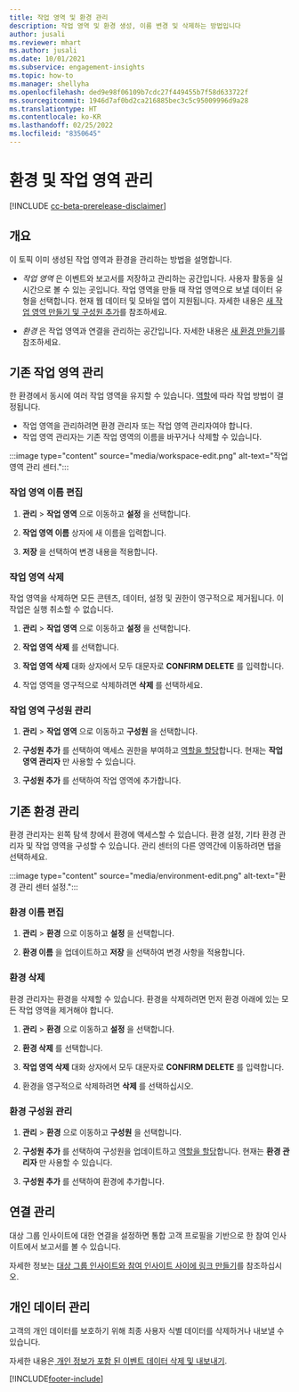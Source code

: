 ```yaml
---
title: 작업 영역 및 환경 관리
description: 작업 영역 및 환경 생성, 이름 변경 및 삭제하는 방법입니다
author: jusali
ms.reviewer: mhart
ms.author: jusali
ms.date: 10/01/2021
ms.subservice: engagement-insights
ms.topic: how-to
ms.manager: shellyha
ms.openlocfilehash: ded9e98f06109b7cdc27f449455b7f58d633722f
ms.sourcegitcommit: 1946d7af0bd2ca216885bec3c5c95009996d9a28
ms.translationtype: HT
ms.contentlocale: ko-KR
ms.lasthandoff: 02/25/2022
ms.locfileid: "8350645"
---
```

# <a name="manage-environments-and-workspaces"></a>환경 및 작업 영역 관리

[!INCLUDE [cc-beta-prerelease-disclaimer](includes/cc-beta-prerelease-disclaimer.md)]

## <a name="overview"></a>개요

이 토픽 이미 생성된 작업 영역과 환경을 관리하는 방법을 설명합니다. 

- *작업 영역* 은 이벤트와 보고서를 저장하고 관리하는 공간입니다. 사용자 활동을 실시간으로 볼 수 있는 곳입니다. 작업 영역을 만들 때 작업 영역으로 보낼 데이터 유형을 선택합니다. 현재 웹 데이터 및 모바일 앱이 지원됩니다. 자세한 내용은 [새 작업 영역 만들기 및 구성원 추가](create-workspace.md)를 참조하세요.

- *환경* 은 작업 영역과 연결을 관리하는 공간입니다. 자세한 내용은 [새 환경 만들기](create-new-environment.md)를 참조하세요.

## <a name="manage-an-existing-workspace"></a>기존 작업 영역 관리

한 환경에서 동시에 여러 작업 영역을 유지할 수 있습니다. [역할](user-roles.md)에 따라 작업 방법이 결정됩니다. 

 - 작업 영역을 관리하려면 환경 관리자 또는 작업 영역 관리자여야 합니다.
 - 작업 영역 관리자는 기존 작업 영역의 이름을 바꾸거나 삭제할 수 있습니다. 

:::image type="content" source="media/workspace-edit.png" alt-text="작업 영역 관리 센터.":::

### <a name="edit-a-workspace-name"></a>작업 영역 이름 편집

1. **관리** > **작업 영역** 으로 이동하고 **설정** 을 선택합니다.

1. **작업 영역 이름** 상자에 새 이름을 입력합니다.

1. **저장** 을 선택하여 변경 내용을 적용합니다.

### <a name="delete-a-workspace"></a>작업 영역 삭제

작업 영역을 삭제하면 모든 콘텐츠, 데이터, 설정 및 권한이 영구적으로 제거됩니다. 이 작업은 실행 취소할 수 없습니다.

1. **관리** > **작업 영역** 으로 이동하고 **설정** 을 선택합니다.

1. **작업 영역 삭제** 를 선택합니다. 

1. **작업 영역 삭제** 대화 상자에서 모두 대문자로 **CONFIRM DELETE** 를 입력합니다. 

1. 작업 영역을 영구적으로 삭제하려면 **삭제** 를 선택하세요.

### <a name="manage-workspace-members"></a>작업 영역 구성원 관리

1. **관리** > **작업 영역** 으로 이동하고 **구성원** 을 선택합니다.

1. **구성원 추가** 를 선택하여 액세스 권한을 부여하고 [역할을 할당](user-roles.md)합니다. 현재는 **작업 영역 관리자** 만 사용할 수 있습니다.

1. **구성원 추가** 를 선택하여 작업 영역에 추가합니다.

## <a name="manage-an-existing-environment"></a>기존 환경 관리

환경 관리자는 왼쪽 탐색 창에서 환경에 액세스할 수 있습니다. 환경 설정, 기타 환경 관리자 및 작업 영역을 구성할 수 있습니다. 관리 센터의 다른 영역간에 이동하려면 탭을 선택하세요.

:::image type="content" source="media/environment-edit.png" alt-text="환경 관리 센터 설정.":::

### <a name="edit-an-environment-name"></a>환경 이름 편집

1. **관리** > **환경** 으로 이동하고 **설정** 을 선택합니다.

1. **환경 이름** 을 업데이트하고 **저장** 을 선택하여 변경 사항을 적용합니다.

### <a name="delete-an-environment"></a>환경 삭제

환경 관리자는 환경을 삭제할 수 있습니다. 환경을 삭제하려면 먼저 환경 아래에 있는 모든 작업 영역을 제거해야 합니다.

1. **관리** > **환경** 으로 이동하고 **설정** 을 선택합니다.

1. **환경 삭제** 를 선택합니다. 

1. **작업 영역 삭제** 대화 상자에서 모두 대문자로 **CONFIRM DELETE** 를 입력합니다. 

1. 환경을 영구적으로 삭제하려면 **삭제** 를 선택하십시오.

### <a name="manage-environment-members"></a>환경 구성원 관리

1. **관리** > **환경** 으로 이동하고 **구성원** 을 선택합니다.

1. **구성원 추가** 를 선택하여 구성원을 업데이트하고 [역할을 할당](user-roles.md)합니다. 현재는 **환경 관리자** 만 사용할 수 있습니다.

1. **구성원 추가** 를 선택하여 환경에 추가합니다.

## <a name="manage-connections"></a>연결 관리

대상 그룹 인사이트에 대한 연결을 설정하면 통합 고객 프로필을 기반으로 한 참여 인사이트에서 보고서를 볼 수 있습니다. 

자세한 정보는 [대상 그룹 인사이트와 참여 인사이트 사이에 링크 만들기](integrate-audience-insights-engagement-insights.md)를 참조하십시오.

## <a name="manage-personal-data"></a>개인 데이터 관리

고객의 개인 데이터를 보호하기 위해 최종 사용자 식별 데이터를 삭제하거나 내보낼 수 있습니다.

자세한 내용은[ 개인 정보가 포함 된 이벤트 데이터 삭제 및 내보내기](../dsr-rights-requests.md).

[!INCLUDE[footer-include](../includes/footer-banner.md)]
